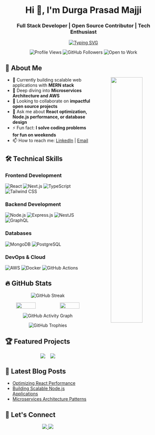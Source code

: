 <h1 align="center">Hi 👋, I'm Durga Prasad Majji</h1>
<h3 align="center">Full Stack Developer | Open Source Contributor | Tech Enthusiast</h3>

<p align="center">
  <a href="https://git.io/typing-svg">
    <img src="https://readme-typing-svg.demolab.com?font=Fira+Code&size=26&duration=3000&pause=1000&color=22D3EE&center=true&vCenter=true&width=500&lines=MERN+Stack+Specialist;Clean+Code+Advocate;Cloud+Native+Developer;Problem+Solver;Continuous+Learner" alt="Typing SVG" />
  </a>
</p>

<p align="center">
  <img src="https://komarev.com/ghpvc/?username=durga-prasad-majjji&label=Profile+Views&color=blue&style=flat" alt="Profile Views" /> 
  <img src="https://img.shields.io/github/followers/durga-prasad-majjji?label=Followers&style=social" alt="GitHub Followers" />
  <img src="https://img.shields.io/badge/Open%20to%20Work-Yes-brightgreen" alt="Open to Work" />
</p>

## 🌟 About Me

<p align="center">
  <img align="right" src="https://github-readme-stats.vercel.app/api?username=durga-prasad-majjji&show_icons=true&theme=radical&hide_border=true" width="45%" />
  
  - 🔭 Currently building scalable web applications with **MERN stack**
  - 🌱 Deep diving into **Microservices Architecture and AWS**
  - 👯 Looking to collaborate on **impactful open source projects**
  - 💬 Ask me about **React optimization, Node.js performance, or database design**
  - ⚡ Fun fact: **I solve coding problems for fun on weekends**
  - 📫 How to reach me: [LinkedIn](https://www.linkedin.com/in/majji-durga-prasad/) | [Email](mailto:durgaprasadmajji65@gmail.com)
</p>

## 🛠️ Technical Skills

### Frontend Development
![React](https://img.shields.io/badge/React-20232A?style=for-the-badge&logo=react&logoColor=61DAFB)
![Next.js](https://img.shields.io/badge/Next.js-000000?style=for-the-badge&logo=nextdotjs&logoColor=white)
![TypeScript](https://img.shields.io/badge/TypeScript-007ACC?style=for-the-badge&logo=typescript&logoColor=white)
![Tailwind CSS](https://img.shields.io/badge/Tailwind_CSS-38B2AC?style=for-the-badge&logo=tailwind-css&logoColor=white)

### Backend Development
![Node.js](https://img.shields.io/badge/Node.js-339933?style=for-the-badge&logo=nodedotjs&logoColor=white)
![Express.js](https://img.shields.io/badge/Express.js-000000?style=for-the-badge&logo=express&logoColor=white)
![NestJS](https://img.shields.io/badge/nestjs-E0234E?style=for-the-badge&logo=nestjs&logoColor=white)
![GraphQL](https://img.shields.io/badge/GraphQL-E10098?style=for-the-badge&logo=graphql&logoColor=white)

### Databases
![MongoDB](https://img.shields.io/badge/MongoDB-4EA94B?style=for-the-badge&logo=mongodb&logoColor=white)
![PostgreSQL](https://img.shields.io/badge/PostgreSQL-316192?style=for-the-badge&logo=postgresql&logoColor=white)

### DevOps & Cloud
![AWS](https://img.shields.io/badge/AWS-%23FF9900.svg?style=for-the-badge&logo=amazon-aws&logoColor=white)
![Docker](https://img.shields.io/badge/Docker-2CA5E0?style=for-the-badge&logo=docker&logoColor=white)
![GitHub Actions](https://img.shields.io/badge/GitHub_Actions-2088FF?style=for-the-badge&logo=github-actions&logoColor=white)

## 🔥 GitHub Stats

<div align="center">

  ![GitHub Streak](https://github-readme-streak-stats.herokuapp.com/?user=durga-prasad-majjji&theme=dark&hide_border=true)

  <div style="display: flex; justify-content: center; gap: 10px; flex-wrap: wrap;">
    <img width="48%" src="https://github-readme-stats.vercel.app/api?username=durga-prasad-majjji&show_icons=true&theme=radical&hide_border=true&include_all_commits=true" />
    <img width="48%" src="https://github-readme-stats.vercel.app/api/top-langs/?username=durga-prasad-majjji&layout=compact&theme=radical&hide_border=true" />
  </div>

  ![GitHub Activity Graph](https://github-readme-activity-graph.vercel.app/graph?username=durga-prasad-majjji&theme=react-dark&hide_border=true&area=true)

  ![GitHub Trophies](https://github-profile-trophy.vercel.app/?username=durga-prasad-majjji&row=2&column=3&theme=onedark&no-frame=true&margin-w=10)
</div>

## 🏆 Featured Projects

<div align="center" style="display: flex; flex-wrap: wrap; gap: 16px; justify-content: center;">
  <a href="https://github.com/DURGA-PRASAD-MAJJJI/Medication">
    <img align="center" src="https://github-readme-stats.vercel.app/api/pin/?username=durga-prasad-majjji&repo=Medication&theme=radical" />
  </a>
  <a href="https://github.com/DURGA-PRASAD-MAJJJI/Events-Buddy">
    <img align="center" src="https://github-readme-stats.vercel.app/api/pin/?username=durga-prasad-majjji&repo=Events-Buddy&theme=radical" />
  </a>
</div>

## 📌 Latest Blog Posts

<!-- Replace with your actual blog posts -->
- [Optimizing React Performance](https://example.com)
- [Building Scalable Node.js Applications](https://example.com)
- [Microservices Architecture Patterns](https://example.com)

## 🤝 Let's Connect

<p align="center">
  <a href="https://www.linkedin.com/in/majji-durga-prasad/">
    <img src="https://img.shields.io/badge/LinkedIn-0077B5?style=for-the-badge&logo=linkedin&logoColor=white" />
  </a>
  <a href="mailto:durgaprasadmajji65@gmail.com">
    <img src="https://img.shields.io/badge/Gmail-D14836?style=for-the-badge&logo=gmail&logoColor=white" />
  </a>
</p>
